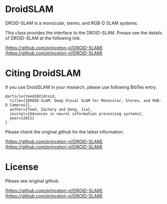 # <b>DroidSLAM</b>

DROID-SLAM is a monocular, stereo, and RGB-D SLAM systems.

This class provides the interface to the DROID-SLAM.
Prease see the details of DROID-SLAM at the following link.

[https://github.com/princeton-vl/DROID-SLAM](https://github.com/princeton-vl/DROID-SLAM)

# Citing DroidSLAM

If you use DroidSLAM in your research, please use following BibTex entry.

```
@article{teed2021droid,
  title={{DROID-SLAM: Deep Visual SLAM for Monocular, Stereo, and RGB-D Cameras}},
  author={Teed, Zachary and Deng, Jia},
  journal={Advances in neural information processing systems},
  year={2021}
}
```

Please check the original github for the latest information.

[https://github.com/princeton-vl/DROID-SLAM](https://github.com/princeton-vl/DROID-SLAM)

# License

Please see original github.

[https://github.com/princeton-vl/DROID-SLAM](https://github.com/princeton-vl/DROID-SLAM)